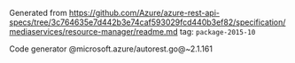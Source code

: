 Generated from https://github.com/Azure/azure-rest-api-specs/tree/3c764635e7d442b3e74caf593029fcd440b3ef82/specification/mediaservices/resource-manager/readme.md tag: `package-2015-10`

Code generator @microsoft.azure/autorest.go@~2.1.161

